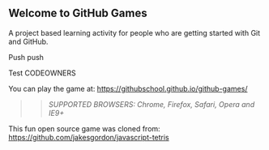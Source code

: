 ## Welcome to GitHub Games

A project based learning activity for people who are getting started with Git and GitHub.

Push push

Test CODEOWNERS

You can play the game at: https://githubschool.github.io/github-games/

>> _*SUPPORTED BROWSERS*: Chrome, Firefox, Safari, Opera and IE9+_

This fun open source game was cloned from: https://github.com/jakesgordon/javascript-tetris
